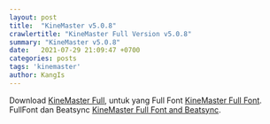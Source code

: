 ```yaml
---
layout: post
title:  "KineMaster v5.0.8"
crawlertitle: "KineMaster Full Version v5.0.8"
summary: "KineMaster v5.0.8"
date:   2021-07-29 21:09:47 +0700
categories: posts
tags: 'kinemaster'
author: KangIs
---
```


Download [KineMaster Full][kinemaster-full], untuk yang Full Font [KineMaster Full Font][kinemaster-font]. FullFont dan Beatsync [KineMaster Full Font and Beatsync][kinemaster-fontbeat].

[kinemaster-fontbeat]: https://www.mediafire.com/file/g03h1lq42wse0tz/KineMaster_v5.0.8_Ori_Full_Beatsync_%2526Fonts.apk/file
[kinemaster-font]:   https://www.mediafire.com/file/w6w85pu7pr3yp7z/KineMaster_v5.0.8_Ori_Full_Font.apk/file
[kinemaster-full]: https://www.mediafire.com/file/d77g4pg22but5rs/KineMaster_v5.0.8_Original.apk/file
